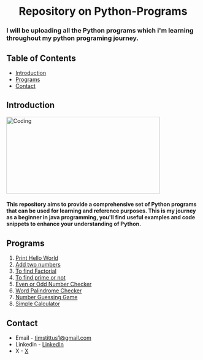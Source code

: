 <h1 align="center">Repository on Python-Programs</h1>
<h3>I will be uploading all the Python programs which i'm learning throughout my python programing journey.</h3>
    
## Table of Contents

- [Introduction](#introduction)
- [Programs](#programs)
- [Contact](#contact)

## Introduction

<img align="center" alt="Coding" width="400" height="200" src="https://imgs.search.brave.com/t2j9Porh4LIPd5QVbjs3GKSMiwyCulBG7f3Oknsxtjc/rs:fit:860:0:0/g:ce/aHR0cHM6Ly9sb2dv/cy13b3JsZC5uZXQv/d3AtY29udGVudC91/cGxvYWRzLzIwMjEv/MTAvUHl0aG9uLUxv/Z28tNzAweDM5NC5w/bmc">

<h4>This repository aims to provide a comprehensive set of Python programs that can be used for learning and reference purposes. This is my journey as a beginner in java programming, you'll find useful examples and code snippets to enhance your understanding of Python.</h4>

## Programs

1. [Print Hello World](HelloWorld.py)
2. [Add two numbers](addtwonumbers.py)
3. [To find Factorial](factorial.py)
4. [To find prime or not](primeornot.py)
5. [Even or Odd Number Checker](EvenOrOddNumberChecker.py)
6. [Word Palindrome Checker](PalindromeChecker.py)
7. [Number Guessing Game](NumberGuessingGame.py)
8. [Simple Calculator](SimpleCalculator.py)

## Contact

- Email - timstittus1@gmail.com
- Linkedin - [LinkedIn](https://www.linkedin.com/in/tims-tittus/)
- X - [ X ](https://x.com/timstittus?t=TBTqYhCtUZEksGhDoPBGaA&s=09)
